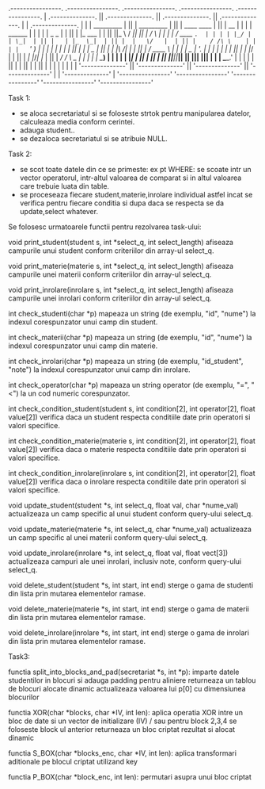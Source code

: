  .----------------.  .----------------.  .----------------.  .----------------.   .----------------. 
| .--------------. || .--------------. || .--------------. || .--------------. | | .--------------. |
| |  _________   | || |  _________   | || | ____    ____ | || |      __      | | | |    ______    | |
| | |  _   _  |  | || | |_   ___  |  | || ||_   \  /   _|| || |     /  \     | | | |   / ____ `.  | |
| | |_/ | | \_|  | || |   | |_  \_|  | || |  |   \/   |  | || |    / /\ \    | | | |   `'  __) |  | |
| |     | |      | || |   |  _|  _   | || |  | |\  /| |  | || |   / ____ \   | | | |   _  |__ '.  | |
| |    _| |_     | || |  _| |___/ |  | || | _| |_\/_| |_ | || | _/ /    \ \_ | | | |  | \____) |  | |
| |   |_____|    | || | |_________|  | || ||_____||_____|| || ||____|  |____|| | | |   \______.'  | |
| |              | || |              | || |              | || |              | | | |              | |
| '--------------' || '--------------' || '--------------' || '--------------' | | '--------------' |
 '----------------'  '----------------'  '----------------'  '----------------'   '----------------' 

Task 1:
- se aloca secretariatul si se foloseste strtok pentru manipularea datelor, calculeaza media conform cerintei.
- adauga student..
- se dezaloca secretariatul si se atribuie NULL.

 Task 2:
 - se scot toate datele din ce se primeste: ex pt WHERE: se scoate intr un vector operatorul, intr-altul valoarea de comparat si in altul valoarea care trebuie luata din table.
- se proceseaza fiecare student,materie,inrolare individual astfel incat se verifica pentru fiecare conditia si dupa daca se respecta se da update,select whatever.

 Se folosesc urmatoarele functii pentru rezolvarea task-ului:

void print_student(student s, int *select_q, int select_length)
afiseaza campurile unui student conform criteriilor din array-ul select_q.

void print_materie(materie s, int *select_q, int select_length)
afiseaza campurile unei materii conform criteriilor din array-ul select_q.

void print_inrolare(inrolare s, int *select_q, int select_length)
afiseaza campurile unei inrolari conform criteriilor din array-ul select_q.

int check_studenti(char *p)
mapeaza un string (de exemplu, "id", "nume") la indexul corespunzator unui camp din student.

int check_materii(char *p)
mapeaza un string (de exemplu, "id", "nume") la indexul corespunzator unui camp din materie.

int check_inrolari(char *p)
mapeaza un string (de exemplu, "id_student", "note") la indexul corespunzator unui camp din inrolare.

int check_operator(char *p)
mapeaza un string operator (de exemplu, "=", "<") la un cod numeric corespunzator.

int check_condition_student(student s, int condition[2], int operator[2], float value[2])
verifica daca un student respecta conditiile date prin operatori si valori specifice.

int check_condition_materie(materie s, int condition[2], int operator[2], float value[2])
verifica daca o materie respecta conditiile date prin operatori si valori specifice.

int check_condition_inrolare(inrolare s, int condition[2], int operator[2], float value[2])
verifica daca o inrolare respecta conditiile date prin operatori si valori specifice.

void update_student(student *s, int select_q, float val, char *nume_val)
actualizeaza un camp specific al unui student conform query-ului select_q.

void update_materie(materie *s, int select_q, char *nume_val)
actualizeaza un camp specific al unei materii conform query-ului select_q.

void update_inrolare(inrolare *s, int select_q, float val, float vect[3])
actualizeaza campuri ale unei inrolari, inclusiv note, conform query-ului select_q.

void delete_student(student *s, int start, int end)
sterge o gama de studenti din lista prin mutarea elementelor ramase.

void delete_materie(materie *s, int start, int end)
sterge o gama de materii din lista prin mutarea elementelor ramase.

void delete_inrolare(inrolare *s, int start, int end)
sterge o gama de inrolari din lista prin mutarea elementelor ramase.

Task3:

functia split_into_blocks_and_pad(secretariat *s, int *p):
imparte datele studentilor in blocuri si adauga padding pentru aliniere
returneaza un tablou de blocuri alocate dinamic
actualizeaza valoarea lui p[0] cu dimensiunea blocurilor

functia XOR(char *blocks, char *IV, int len):
aplica operatia XOR intre un bloc de date si un vector de initializare (IV) / sau pentru block 2,3,4 se foloseste block ul anterior
returneaza un bloc criptat rezultat si alocat dinamic

functia S_BOX(char *blocks_enc, char *IV, int len):
aplica transformari aditionale pe blocul criptat utilizand key

functia P_BOX(char *block_enc, int len):
permutari asupra unui bloc criptat